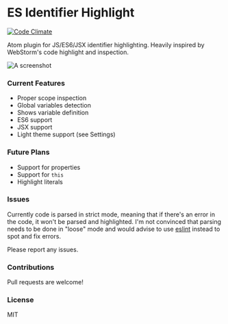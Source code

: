 # ES Identifier Highlight
[![Code Climate](https://codeclimate.com/github/heilhead/es-identifier-highlight/badges/gpa.svg)](https://codeclimate.com/github/heilhead/es-identifier-highlight)

Atom plugin for JS/ES6/JSX identifier highlighting. Heavily inspired by WebStorm's code highlight and inspection.

![A screenshot](http://i.imgur.com/18avdoZ.gif)

### Current Features
* Proper scope inspection
* Global variables detection
* Shows variable definition
* ES6 support
* JSX support
* Light theme support (see Settings)

### Future Plans
* Support for properties
* Support for `this`
* Highlight literals

### Issues
Currently code is parsed in strict mode, meaning that if there's an error in the code, it won't be parsed and highlighted. I'm not convinced that parsing needs to be done in "loose" mode and would advise to use [eslint](https://atom.io/packages/linter-eslint) instead to spot and fix errors.

Please report any issues.

### Contributions
Pull requests are welcome!

### License
MIT
